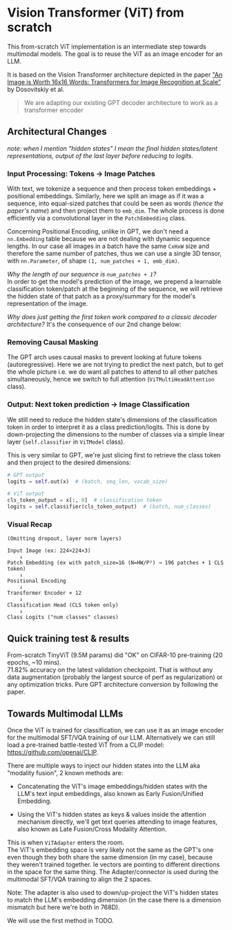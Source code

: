 # Vision Transformer (ViT) from scratch


This from-scratch ViT implementation is an intermediate step towards multimodal models. The goal is to reuse the ViT as
an image encoder for an LLM.  

It is based on the Vision Transformer architecture depicted in the paper ["An Image is Worth 16x16 Words: Transformers
for Image Recognition at Scale"](https://arxiv.org/abs/2010.11929) by Dosovitskiy et al.  

> We are adapting our existing GPT decoder architecture to work as a transformer encoder

## Architectural Changes

*note: when I mention "hidden states" I mean the final hidden states/latent representations, output of the last layer before
reducing to logits.*

### Input Processing: Tokens → Image Patches

With text, we tokenize a sequence and then process token embeddings + positional embeddings. Similarly, here we split an
image as if it was a sequence, into equal-sized patches that could be seen as words (*hence the paper's name*) and then
project them to `emb_dim`. The whole process is done efficiently via a convolutional layer in the `PatchEmbedding` class.

Concerning Positional Encoding, unlike in GPT, we don't need a `nn.Embedding` table because we are not dealing with
dynamic sequence lengths. In our case all images in a batch have the same `CxHxW` size and therefore the same number of
patches, thus we can use a single 3D tensor, with `nn.Parameter`, of shape `(1, num_patches + 1, emb_dim)`.

*Why the length of our sequence is `num_patches + 1`?*  
In order to get the model's prediction of the image, we prepend a learnable classification token/patch at the
beginning of the sequence, we will retrieve the hidden state of that patch as a proxy/summary for the model's
representation of the image.   

*Why does just getting the first token work compared to a classic decoder architecture?* It's the consequence of our 2nd
change below:

### Removing Causal Masking

The GPT arch uses causal masks to prevent looking at future tokens (autoregressive). Here we are not trying to
predict the next patch, but to get the whole picture i.e. we do want all patches to attend to all other patches
simultaneously, hence we switch to full attention (`ViTMultiHeadAttention` class).

### Output: Next token prediction → Image Classification

We still need to reduce the hidden state's dimensions of the classification token in order to interpret it as a class
prediction/logits. This is done by down-projecting the dimensions to the number of classes via a simple
linear layer (`self.classifier` in `ViTModel` class).

This is very similar to GPT, we're just slicing first to retrieve the class token and then project to the desired
dimensions:

```python
# GPT output
logits = self.out(x)  # (batch, seq_len, vocab_size)

# ViT output
cls_token_output = x[:, 0]  # classification token
logits = self.classifier(cls_token_output)  # (batch, num_classes)
```

### Visual Recap
```
(Omitting dropout, layer norm layers)

Input Image (ex: 224×224×3)
    ↓
Patch Embedding (ex with patch_size=16 (N=HW/P²) → 196 patches + 1 CLS token)
    ↓  
Positional Encoding
    ↓
Transformer Encoder × 12
    ↓
Classification Head (CLS token only)
    ↓
Class Logits ("num classes" classes)
```

## Quick training test & results

From-scratch TinyViT (9.5M params) did "OK" on CIFAR-10 pre-training (20 epochs, ~10 mins).  
71.82% accuracy on the latest validation checkpoint. That is without any data augmentation (probably the largest source
of perf as regularization) or any optimization tricks. Pure GPT architecture conversion by following the paper.


## Towards Multimodal LLMs


Once the ViT is trained for classification, we can use it as an image encoder for the multimodal SFT/VQA training of our
LLM. Alternatively we can still load a pre-trained battle-tested ViT from a CLIP model: https://github.com/openai/CLIP.

There are multiple ways to inject our hidden states into the LLM aka "modality fusion", 2 known methods are:
- Concatenating the ViT's image embeddings/hidden states with the LLM's text input embeddings, also known as Early
  Fusion/Unified Embedding.

- Using the ViT's hidden states as keys & values inside the attention mechanism directly, we'll get text queries
  attending to image features, also known as Late Fusion/Cross Modality Attention.

This is when `ViTAdapter` enters the room.  
The ViT's embedding space is very likely not the same as the GPT's one even though they both share the
same dimension (in my case), because they weren't trained together. Ie vectors are pointing to different directions in
the space for the same thing. The Adapter/connector is used during the multimodal SFT/VQA training to align the 2 spaces.

Note: The adapter is also used to down/up-project the ViT's hidden states to match the LLM's embedding dimension (in the case
there is a dimension mismatch but here we're both in 768D).

We will use the first method in TODO.